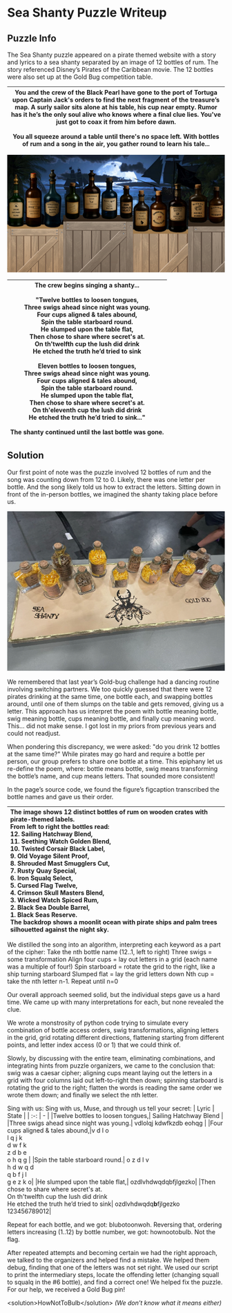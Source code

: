# Sea Shanty Puzzle Writeup

## Puzzle Info

The Sea Shanty puzzle appeared on a pirate themed website with a story and lyrics to a sea shanty separated by an image of 12 bottles of rum. The story referenced Disney’s Pirates of the Caribbean movie. The 12 bottles were also set up at the Gold Bug competition table.

| You and the crew of the Black Pearl have gone to the port of Tortuga upon Captain Jack's orders to find the next fragment of the treasure’s map. A surly sailor sits alone at his table, his cup near empty. Rumor has it he’s the only soul alive who knows where a final clue lies. You've just got to coax it from him before dawn.<br/><br/>You all squeeze around a table until there's no space left. With bottles of rum and a song in the air, you gather round to learn his tale... |
| :------------------------------------------------------------------------------------------------------------------------------------------------------------------------------------------------------------------------------------------------------------------------------------------------------------------------------------------------------------------------------------------------------------------------------------------------------------------------------------------: |

![12 bottles of rum lined up in an AI generated image](./assets/ssy-1.png)

| The crew begins singing a shanty...<br/> <br/>"Twelve bottles to loosen tongues,<br/>Three swigs ahead since night was young.<br/>Four cups aligned & tales abound,<br/>Spin the table starboard round.<br/>He slumped upon the table flat,<br/>Then chose to share where secret's at.<br/>On th'twelfth cup the lush did drink<br/>He etched the truth he’d tried to sink<br/><br/>Eleven bottles to loosen tongues,<br/>Three swigs ahead since night was young.<br/>Four cups aligned & tales abound,<br/>Spin the table starboard round.<br/>He slumped upon the table flat,<br/>Then chose to share where secret's at.<br/>On th'eleventh cup the lush did drink<br/>He etched the truth he’d tried to sink..."<br/><br/>The shanty continued until the last bottle was gone. |
| :--------------------------------------------------------------------------------------------------------------------------------------------------------------------------------------------------------------------------------------------------------------------------------------------------------------------------------------------------------------------------------------------------------------------------------------------------------------------------------------------------------------------------------------------------------------------------------------------------------------------------------------------------------------------------------------------------------------------------------------------------------------------------------: |

## Solution

Our first point of note was the puzzle involved 12 bottles of rum and the song was counting down from 12 to 0. Likely, there was one letter per bottle. And the song likely told us how to extract the letters. Sitting down in front of the in-person bottles, we imagined the shanty taking place before us.

![12 bottles of rum lined up at the Gold Bug competition booth](./assets/ssy-2.png)

We remembered that last year’s Gold-bug challenge had a dancing routine involving switching partners. We too quickly guessed that there were 12 pirates drinking at the same time, one bottle each, and swapping bottles around, until one of them slumps on the table and gets removed, giving us a letter. This approach has us interpret the poem with bottle meaning bottle, swig meaning bottle, cups meaning bottle, and finally cup meaning word. This… did not make sense. I got lost in my priors from previous years and could not readjust.

When pondering this discrepancy, we were asked: "do you drink 12 bottles at the same time?" While pirates may go hard and require a bottle per person, our group prefers to share one bottle at a time. This epiphany let us re-define the poem, where: bottle means bottle, swig means transforming the bottle’s name, and cup means letters. That sounded more consistent!

In the page’s source code, we found the figure’s figcaption transcribed the bottle names and gave us their order.

| The image shows 12 distinct bottles of rum on wooden crates with pirate-themed labels.<br/>From left to right the bottles read:<br/>12. Sailing Hatchway Blend,<br/>11. Seething Watch Golden Blend,<br/>10. Twisted Corsair Black Label,<br/>9. Old Voyage Silent Proof,<br/>8. Shrouded Mast Smugglers Cut,<br/>7. Rusty Quay Special,<br/>6. Iron Squalq Select,<br/>5. Cursed Flag Twelve,<br/>4. Crimson Skull Masters Blend,<br/>3. Wicked Watch Spiced Rum,<br/>2. Black Sea Double Barrel,<br/>1. Black Seas Reserve.<br/>The backdrop shows a moonlit ocean with pirate ships and palm trees silhouetted against the night sky. |
| :--------------------------------------------------------------------------------------------------------------------------------------------------------------------------------------------------------------------------------------------------------------------------------------------------------------------------------------------------------------------------------------------------------------------------------------------------------------------------------------------------------------------------------------------------------------------------------------------------------------------------------------- |

We distilled the song into an algorithm, interpreting each keyword as a part of the cipher:
Take the nth bottle name (12..1, left to right)
Three swigs = some transformation
Align four cups = lay out letters in a grid (each name was a multiple of four!)
Spin starboard = rotate the grid to the right, like a ship turning starboard
Slumped flat = lay the grid letters down
Nth cup = take the nth letter
n-1. Repeat until n=0

Our overall approach seemed solid, but the individual steps gave us a hard time. We came up with many interpretations for each, but none revealed the clue.

We wrote a monstrosity of python code trying to simulate every combination of bottle access orders, swig transformations, aligning letters in the grid, grid rotating different directions, flattening starting from different points, and letter index access (0 or 1) that we could think of.

Slowly, by discussing with the entire team, eliminating combinations, and integrating hints from puzzle organizers, we came to the conclusion that: swig was a caesar cipher; aligning cups meant laying out the letters in a grid with four columns laid out left-to-right then down; spinning starboard is rotating the grid to the right; flatten the words is reading the same order we wrote them down; and finally we select the nth letter.

Sing with us:
Sing with us, Muse, and through us tell your secret:
| Lyric | State |
| :-: | - |
|Twelve bottles to loosen tongues,| Sailing Hatchway Blend |
|Three swigs ahead since night was young.| vdlolqj kdwfkzdb eohqg |
|Four cups aligned & tales abound,|v d l o<br/>l q j k<br/>d w f k<br/>z d b e<br/>o h q g |
|Spin the table starboard round.| o z d l v<br/>h d w q d<br/>q b f j l<br/>g e z k o|
|He slumped upon the table flat,| ozdlvhdwqdqbfjlgezko|
|Then chose to share where secret's at.<br/>On th'twelfth cup the lush did drink<br/>He etched the truth he’d tried to sink| ozdlvhdwqdq**b**fjlgezko<br/>123456789012|

Repeat for each bottle, and we got: blubotoonwoh. Reversing that, ordering letters increasing (1..12) by bottle number, we got: hownootobulb. Not the flag.

After repeated attempts and becoming certain we had the right approach, we talked to the organizers and helped find a mistake. We helped them debug, finding that one of the letters was not set right. We used our script to print the intermediary steps, locate the offending letter (changing squall to squalq in the \#6 bottle), and find a correct one! We helped fix the puzzle. For our help, we received a Gold Bug pin!

\<solution\>HowNotToBulb\</solution\>
_(We don’t know what it means either)_
